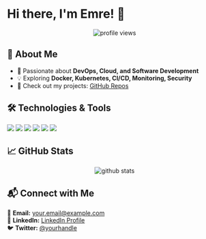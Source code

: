 # Hi there, I'm Emre! 👋

<p align="center">
  <img src="https://komarev.com/ghpvc/?username=sweNNN-svg&label=Profile%20Views&color=blue&style=flat" alt="profile views" />
</p>

## 🚀 About Me
- 🎯 Passionate about **DevOps, Cloud, and Software Development**
- 💡 Exploring **Docker, Kubernetes, CI/CD, Monitoring, Security**
- 📂 Check out my projects: [GitHub Repos](https://github.com/sweNNN-svg?tab=repositories)

## 🛠️ Technologies & Tools
<p align="left">
  <img src="https://img.shields.io/badge/Linux-FCC624?style=for-the-badge&logo=linux&logoColor=black" />
  <img src="https://img.shields.io/badge/Docker-2496ED?style=for-the-badge&logo=docker&logoColor=white" />
  <img src="https://img.shields.io/badge/Kubernetes-326CE5?style=for-the-badge&logo=kubernetes&logoColor=white" />
  <img src="https://img.shields.io/badge/Git-F05032?style=for-the-badge&logo=git&logoColor=white" />
  <img src="https://img.shields.io/badge/Ansible-EE0000?style=for-the-badge&logo=ansible&logoColor=white" />
  <img src="https://img.shields.io/badge/Jenkins-D24939?style=for-the-badge&logo=jenkins&logoColor=white" />
</p>

## 📈 GitHub Stats
<p align="center">
  <img src="https://github-readme-stats.vercel.app/api?username=sweNNN-svg&show_icons=true&theme=radical" alt="github stats" />
</p>

## 📬 Connect with Me
📧 **Email:** your.email@example.com  
🔗 **LinkedIn:** [LinkedIn Profile](https://linkedin.com/in/your-profile)  
🐦 **Twitter:** [@yourhandle](https://twitter.com/yourhandle)

